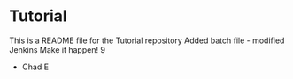 # Tutorial
This is a README file for the Tutorial repository
Added batch file - modified Jenkins
Make it happen! 9

- Chad E
